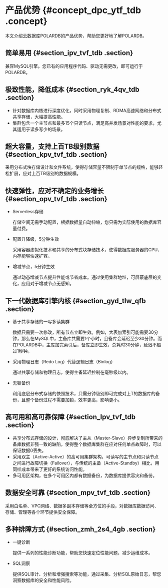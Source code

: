 # 产品优势 {#concept_dpc_ytf_tdb .concept}

本文介绍云数据库POLARDB的产品优势，帮助您更好地了解POLARDB。

## 简单易用 {#section_ipv_tvf_tdb .section}

兼容MySQL引擎。您已有的应用程序代码、驱动无需更改，即可运行于POLARDB。

## 极致性能，降低成本 {#section_ryk_4qv_tdb .section}

-   针对数据库内核进行深度优化，同时采用物理复制、RDMA高速网络和分布式共享存储，大幅提高性能。
-   集群包含一个主节点和最多15个只读节点，满足高并发场景对性能的要求，尤其适用于读多写少的场景。

## 超大容量，支持上百TB级别数据 {#section_kpv_tvf_tdb .section}

采用分布式块存储设计和文件系统，使得存储容量不限制于单节点的规格，能够轻松扩展，应对上百TB级别的数据规模。

## 快速弹性，应对不确定的业务增长 {#section_opv_tvf_tdb .section}

-   Serverless存储

    存储空间无需手动配置，根据数据量自动伸缩，您只需为实际使用的数据库容量付费。

-   配置升降级，5分钟生效

    采用容器虚拟化技术和共享的分布式块存储技术，使得数据库服务器的CPU、内存能够快速扩容。

-   增减节点，5分钟生效

    通过动态增减节点提升性能或节省成本。通过使用集群地址，可屏蔽底层的变化，应用对于增减节点无感知。


## 下一代数据库引擎内核 {#section_gyd_tlw_qfb .section}

-   基于共享存储的一写多读集群

    数据只需要一次修改，所有节点立即生效。例如，大表加索引可能需要30分钟，那么在MySQL中，主备库共需要1个小时，且备库会延迟至少30分钟。而在POLARDB中，主库加完索引后，备库立即生效，总耗时30分钟，延迟不超过1秒钟。

-   采用物理日志（Redo Log）代替逻辑日志（Binlog）

    通过共享存储和物理日志，使得主备延迟控制在毫秒级以内。

-   无锁备份

    利用底层分布式存储的快照技术，只需分钟级别即可完成对上T的数据库的备份，且整个备份过程不需要加锁，效率更高，影响更小。


## 高可用和高可靠保障 {#section_lpv_tvf_tdb .section}

-   共享分布式存储的设计，彻底解决了主从（Master-Slave）异步复制所带来的备库数据非强一致的缺陷，使得整个数据库集群在应对任何单点故障时，可以保证数据0丢失。
-   采用双主（Active-Active）的高可用集群架构，可读写的主节点和只读节点之间进行故障切换（Failover），与传统的主备（Active-Standby）相比，用同样成本带来了更好的系统访问性能。
-   多可用区架构，在多个可用区内都有数据备份，为数据库提供容灾和备份。

## 数据安全可靠 {#section_mpv_tvf_tdb .section}

采用白名单、VPC网络、数据多副本存储等全方位的手段，对数据库数据访问、存储、管理等各个环节提供安全保障。

## 多种排障方式 {#section_zmh_2s4_4gb .section}

-   一键诊断

    提供一系列的性能诊断功能，帮助您快速定位性能问题，减少运维成本。

-   SQL洞察

    提供SQL审计、分析和增强搜索等功能，通过采集、分析SQL原始日志，帮您洞察数据库的安全和性能风险。


